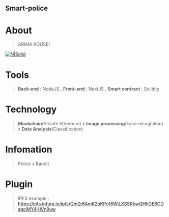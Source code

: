 ## Smart-police
# About 
> ARIMA KOUSEI

[![N|Solid](https://www.computing.psu.ac.th/th/wp-content/uploads/2018/03/PSU_CoC_ENG.png)](https://www.phuket.psu.ac.th/)
# Tools
> **Back-end** : NodeJS , **Front-end** : NextJS , **Smart contract** : Solidity
# Technology 
> **Blockchain**(Private Ethereum) x **Image processing**(Face recognition) x **Data Analysis**(Classification)
# Infomation 
> Police x Bandit
# Plugin 
> IPFS example : https://ipfs.infura.io/ipfs/QmZr6AmK2bKPof8WiLXSSKbwQHhDEBGDsqoiMY4jHVn9uw
